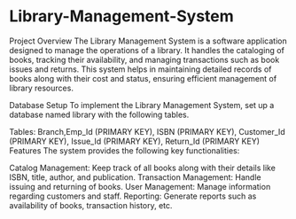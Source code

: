 # Library-Management-System
Project Overview
The Library Management System is a software application designed to manage the operations of a library. It handles the cataloging of books, tracking their availability, and managing transactions such as book issues and returns. This system helps in maintaining detailed records of books along with their cost and status, ensuring efficient management of library resources.

Database Setup
To implement the Library Management System, set up a database named library with the following tables.

Tables: Branch,Emp_Id (PRIMARY KEY), ISBN (PRIMARY KEY), Customer_Id (PRIMARY KEY), Issue_Id (PRIMARY KEY), Return_Id (PRIMARY KEY)
Features
The system provides the following key functionalities:

Catalog Management: Keep track of all books along with their details like ISBN, title, author, and publication.
Transaction Management: Handle issuing and returning of books.
User Management: Manage information regarding customers and staff.
Reporting: Generate reports such as availability of books, transaction history, etc.
